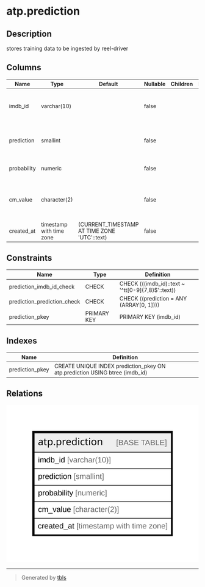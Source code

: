 # atp.prediction

## Description

stores training data to be ingested by reel-driver

## Columns

| Name | Type | Default | Nullable | Children | Parents | Comment |
| ---- | ---- | ------- | -------- | -------- | ------- | ------- |
| imdb_id | varchar(10) |  | false |  |  | IMDB identifier for media item, and the primary key for this column |
| prediction | smallint |  | false |  |  | model prediction value, 1 for would_watch and 0 for would_not_watch |
| probability | numeric |  | false |  |  | probability of would_watch on 0 to 1 scale |
| cm_value | character(2) |  | false |  |  | confusion matrix value, either ture positive, true negative, false postivie or false negative |
| created_at | timestamp with time zone | (CURRENT_TIMESTAMP AT TIME ZONE 'UTC'::text) | false |  |  | timestamp for initial database creation of item |

## Constraints

| Name | Type | Definition |
| ---- | ---- | ---------- |
| prediction_imdb_id_check | CHECK | CHECK (((imdb_id)::text ~ '^tt[0-9]{7,8}$'::text)) |
| prediction_prediction_check | CHECK | CHECK ((prediction = ANY (ARRAY[0, 1]))) |
| prediction_pkey | PRIMARY KEY | PRIMARY KEY (imdb_id) |

## Indexes

| Name | Definition |
| ---- | ---------- |
| prediction_pkey | CREATE UNIQUE INDEX prediction_pkey ON atp.prediction USING btree (imdb_id) |

## Relations

![er](atp.prediction.svg)

---

> Generated by [tbls](https://github.com/k1LoW/tbls)
